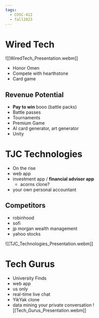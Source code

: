 ```yaml
---
tags:
  - COSC-412
  - fall2023
---
```


# Wired Tech

![[WiredTech_Presentation.webm]]

- Honor Omen
- Compete with hearthstone
- Card game
## Revenue Potential
- **Pay to win** booo (battle packs)
- Battle passes
- Tournaments
- Premium Game
- AI card generator, art generator
- Unity 

# TJC Technologies

- On the rise
- web app
- investment app / **financial advisor app**
	- acorns clone?
- your own personal accountant

## Competitors
- robinhood
- sofi
- jp morgan wealth management
- yahoo stocks

![[TJC_Technologies_Presentation.webm]]



# Tech Gurus
- University Finds
- web app
- us only
- real-time live chat
- YikYak clone
- data mining your private conversation
![[Tech_Gurus_Presentation.webm]]



